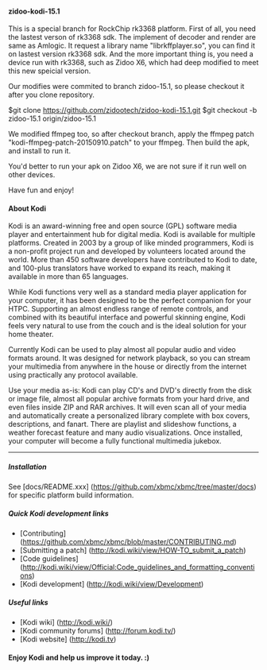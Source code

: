 #### zidoo-kodi-15.1

This is a special branch for RockChip rk3368 platform. First of all, you need the lastest verson of rk3368 sdk.
The implement of decoder and render are same as Amlogic. 
It request a library name "librkffplayer.so", you can find it on lastest version rk3368 sdk.
And the more important thing is, you need a device run with rk3368, such as Zidoo X6, 
which had deep modified to meet this new speicial version.

Our modifies were commited to branch zidoo-15.1, so please checkout it after you clone repository.

$git clone https://github.com/zidootech/zidoo-kodi-15.1.git
$git checkout -b zidoo-15.1 origin/zidoo-15.1

We modified ffmpeg too, so after checkout branch, apply the ffmpeg patch "kodi-ffmpeg-patch-20150910.patch" to your ffmpeg.
Then build the apk, and install to run it.

You'd better to run your apk on Zidoo X6, we are not sure if it run well on other devices.


Have fun and enjoy!

#### About Kodi

Kodi is an award-winning free and open source (GPL) software media player and
entertainment hub for digital media. Kodi is available for multiple platforms.
Created in 2003 by a group of like minded programmers, Kodi is a non-profit
project run and developed by volunteers located around the world.
More than 450 software developers have contributed to Kodi to date, and 100-plus
translators have worked to expand its reach, making it available in more
than 65 languages.

While Kodi functions very well as a standard media player application for your
computer, it has been designed to be the perfect companion for your HTPC.
Supporting an almost endless range of remote controls, and combined with its
beautiful interface and powerful skinning engine, Kodi feels very natural to
use from the couch and is the ideal solution for your home theater.

Currently Kodi can be used to play almost all popular audio and video formats
around. It was designed for network playback, so you can stream your multimedia
from anywhere in the house or directly from the internet using practically any
protocol available.

Use your media as-is: Kodi can play CD's and DVD's directly
from the disk or image file, almost all popular archive formats from your hard
drive, and even files inside ZIP and RAR archives. It will even scan all of
your media and automatically create a personalized library complete with box
covers, descriptions, and fanart. There are playlist and slideshow functions, a
weather forecast feature and many audio visualizations. Once installed, your
computer will become a fully functional multimedia jukebox.

***

##### Installation

See [docs/README.xxx] (https://github.com/xbmc/xbmc/tree/master/docs) for specific platform build information.

##### Quick Kodi development links

* [Contributing] (https://github.com/xbmc/xbmc/blob/master/CONTRIBUTING.md)
* [Submitting a patch] (http://kodi.wiki/view/HOW-TO_submit_a_patch) 
* [Code guidelines] (http://kodi.wiki/view/Official:Code_guidelines_and_formatting_conventions)
* [Kodi development] (http://kodi.wiki/view/Development)

##### Useful links

* [Kodi wiki] (http://kodi.wiki/)
* [Kodi community forums] (http://forum.kodi.tv/)
* [Kodi website] (http://kodi.tv)

#### Enjoy Kodi and help us improve it today. :)
